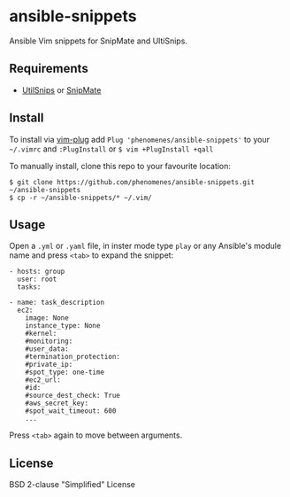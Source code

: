 # ansible-snippets

Ansible Vim snippets for SnipMate and UltiSnips.

## Requirements

* [UtilSnips](https://github.com/SirVer/ultisnips) or [SnipMate](https://github.com/garbas/vim-snipmate)

## Install

To install via [vim-plug](https://github.com/junegunn/vim-plug) add
`Plug 'phenomenes/ansible-snippets'` to your `~/.vimrc` and `:PlugInstall` or
`$ vim +PlugInstall +qall`

To manually install, clone this repo to your favourite location:

```
$ git clone https://github.com/phenomenes/ansible-snippets.git ~/ansible-snippets
$ cp -r ~/ansible-snippets/* ~/.vim/
```

## Usage

Open a `.yml` or `.yaml` file, in inster mode type `play` or any Ansible's
module name and press `<tab>` to expand the snippet:

```
- hosts: group
  user: root
  tasks:

- name: task_description
  ec2:
    image: None
    instance_type: None
    #kernel:
    #monitoring:
    #user_data:
    #termination_protection:
    #private_ip:
    #spot_type: one-time
    #ec2_url:
    #id:
    #source_dest_check: True
    #aws_secret_key:
    #spot_wait_timeout: 600
    ...
```

Press `<tab>` again to move between arguments.

## License

BSD 2-clause "Simplified" License

